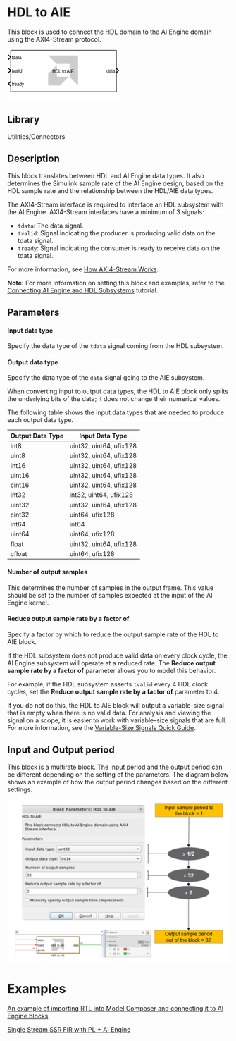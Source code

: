 # HDL to AIE

This block is used to connect the HDL domain to the AI Engine domain
using the AXI4-Stream protocol.  

![](./Images/block.png)  

## Library

Utilities/Connectors

## Description

This block translates between HDL and AI Engine data types. It also determines the Simulink sample rate of the AI Engine design, based on the HDL sample rate and the relationship between the HDL/AIE data types.

The AXI4-Stream interface is required to interface an HDL subsystem with the AI Engine. AXI4-Stream interfaces have a minimum of 3 signals:

* `tdata`: The data signal.
* `tvalid`: Signal indicating the producer is producing valid data on the tdata signal.
* `tready`: Signal indicating the consumer is ready to receive data on the tdata signal.

For more information, see [How AXI4-Stream Works](https://docs.xilinx.com/r/en-US/ug1399-vitis-hls/How-AXI4-Stream-Works).

**Note:** For more information on setting this block and examples, refer to
the [Connecting AI Engine and HDL Subsystems](https://github.com/Xilinx/Vitis_Model_Composer/blob/HEAD/Tutorials/AIE-PL/AIE_HDL_tutorial) tutorial.

## Parameters

#### Input data type

Specify the data type of the `tdata` signal coming from the HDL subsystem.

#### Output data type 

Specify the data type of the `data` signal going to the AIE subsystem.

When converting input to output data types, the HDL to AIE block only splits the underlying bits of the data; it does not change their numerical values.

The following table shows the input data types that are needed to produce each output data type.

| Output Data Type | Input Data Type           |
|------------------|---------------------------|
| int8             | uint32, uint64, ufix128   |
| uint8            | uint32, uint64, ufix128   |
| int16            | uint32, uint64, ufix128   |
| uint16           | uint32, uint64, ufix128   |
| cint16           | uint32, uint64, ufix128   |
| int32            | int32,  uint64, ufix128   |
| uint32           | uint32, uint64, ufix128   |
| cint32           | uint64, ufix128           |
| int64            | int64                     |
| uint64           | uint64, ufix128           |
| float            | uint32, uint64, ufix128   |
| cfloat           | uint64, ufix128           |

#### Number of output samples  

This determines the number of samples in the output frame. This value should be set to the number of samples expected at the input of the AI Engine kernel.

#### Reduce output sample rate by a factor of

Specify a factor by which to reduce the output sample rate of the HDL to AIE block.

If the HDL subsystem does not produce valid data on every clock cycle, the AI Engine subsystem will operate at a reduced rate. The **Reduce output sample rate by a factor of** parameter allows you to model this behavior.

For example, if the HDL subsystem asserts `tvalid` every 4 HDL clock cycles, set the **Reduce output sample rate by a factor of** parameter to 4.

If you do not do this, the HDL to AIE block will output a variable-size signal that is empty when there is no valid data. For analysis and viewing the signal on a scope, it is easier to work with variable-size signals that are full. For more information, see the [Variable-Size Signals Quick Guide](https://github.com/Xilinx/Vitis_Model_Composer/HEAD/2023.2/QuickGuides/Variable_Size_Signals).

## Input and Output period
This block is a multirate block. The input period and the output period can be different depending on the setting of the parameters. The diagram below shows an example of how the output period changes based on the different settings.

<img src="./Images/HDL_to_AIE_period.png" width="800">

# Examples
[An example of importing RTL into Model Composer and connecting it to AI Engine blocks](https://github.com/abehbood/Vitis_Model_Composer/tree/2023.2/Examples/AIENGINE_plus_PL/AIE_HDL/AIE_HDL_cosim_rtl_blackbox)

[Single Stream SSR FIR with PL + AI Engine](https://github.com/abehbood/Vitis_Model_Composer/tree/2023.2/Examples/AIENGINE_plus_PL/AIE_HDL/SingleStreamSSR_FIR_withPL)



